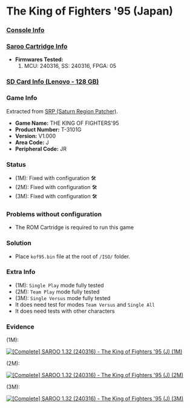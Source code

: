 # The King of Fighters '95 (Japan)

### [Console Info](../../../../Info/Consoles/VA13/README.md)

### [Saroo Cartridge Info](../../../../Info/Cartridges/RetroGameParadiseStore/1.32F/README.md)

- <b>Firmwares Tested:</b>
  1. MCU: 240316, SS: 240316, FPGA: 05

### [SD Card Info (Lenovo - 128 GB)](../../../../Info/SdCards/Lenovo/128GB/README.md)

### Game Info

Extracted from [SRP (Saturn Region Patcher)](https://segaxtreme.net/resources/saturn-region-patcher.81/download).

- <b>Game Name:</b> THE KING OF FIGHTERS'95
- <b>Product Number:</b> T-3101G
- <b>Version:</b> V1.000
- <b>Area Code:</b> J
- <b>Peripheral Code:</b> JR

### Status

- (1M): Fixed with configuration :hammer_and_wrench:
- (2M): Fixed with configuration :hammer_and_wrench:
- (3M): Fixed with configuration :hammer_and_wrench:

### Problems without configuration

- The ROM Cartridge is required to run this game

### Solution

- Place `kof95.bin` file at the root of `/ISO/` folder.

### Extra Info

- (1M): `Single Play` mode fully tested
- (2M): `Team Play` mode fully tested
- (3M): `Single Versus` mode fully tested
- It does need test for modes `Team Versus` and `Single All`
- It does need tests with other characters

### Evidence

(1M):

[![[Complete] SAROO 1.32 (240316) - The King of Fighters '95 (J) (1M)](https://img.youtube.com/vi/qw4-0eAUuAU/0.jpg)](https://www.youtube.com/watch?v=qw4-0eAUuAU)

(2M):

[![[Complete] SAROO 1.32 (240316) - The King of Fighters '95 (J) (2M)](https://img.youtube.com/vi/yW5msfv-iIE/0.jpg)](https://www.youtube.com/watch?v=yW5msfv-iIE)

(3M):

[![[Complete] SAROO 1.32 (240316) - The King of Fighters '95 (J) (3M)](https://img.youtube.com/vi/mHGZiVAWALE/0.jpg)](https://www.youtube.com/watch?v=mHGZiVAWALE)
